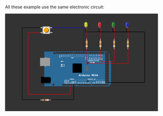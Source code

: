 All these example use the same electronic circuit:

![Circuit Diagram](resources/CircuitDiagram.png "Circuit Diagram")
